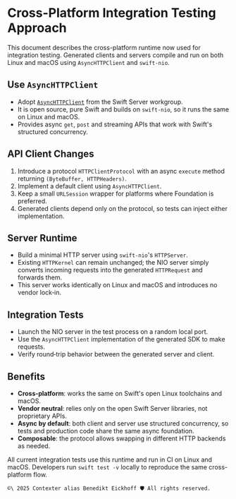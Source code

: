 # Cross-Platform Integration Testing Approach

This document describes the cross-platform runtime now used for integration testing. Generated clients and servers compile and run on both Linux and macOS using `AsyncHTTPClient` and `swift-nio`.

## Use `AsyncHTTPClient`

- Adopt [`AsyncHTTPClient`](https://github.com/swift-server/async-http-client) from the Swift Server workgroup.
- It is open source, pure Swift and builds on `swift-nio`, so it runs the same on Linux and macOS.
- Provides async `get`, `post` and streaming APIs that work with Swift's structured concurrency.

## API Client Changes

1. Introduce a protocol `HTTPClientProtocol` with an async `execute` method returning `(ByteBuffer, HTTPHeaders)`.
2. Implement a default client using `AsyncHTTPClient`.
3. Keep a small `URLSession` wrapper for platforms where Foundation is preferred.
4. Generated clients depend only on the protocol, so tests can inject either implementation.

## Server Runtime

- Build a minimal HTTP server using `swift-nio`'s `HTTPServer`.
- Existing `HTTPKernel` can remain unchanged; the NIO server simply converts incoming requests into the generated `HTTPRequest` and forwards them.
- This server works identically on Linux and macOS and introduces no vendor lock‑in.

## Integration Tests

- Launch the NIO server in the test process on a random local port.
- Use the `AsyncHTTPClient` implementation of the generated SDK to make requests.
- Verify round‑trip behavior between the generated server and client.

## Benefits

- **Cross‑platform**: works the same on Swift's open Linux toolchains and macOS.
- **Vendor neutral**: relies only on the open Swift Server libraries, not proprietary APIs.
- **Async by default**: both client and server use structured concurrency, so tests and production code share the same async foundation.
- **Composable**: the protocol allows swapping in different HTTP backends as needed.

All current integration tests use this runtime and run in CI on Linux and macOS.
Developers run `swift test -v` locally to reproduce the same cross-platform flow.


````text
©\ 2025 Contexter alias Benedikt Eickhoff 🛡️ All rights reserved.
````

